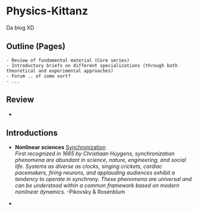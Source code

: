 # Physics-Kittanz
Da blog XD 
## Outline (Pages)
```
- Review of fundamental material (Core series)
- Introductory briefs on different specializations (through both theoretical and experimental approaches)
- Forum .. of some sort?
- ...
```

## Review
-

## Introductions
- **Nonlinear sciences** [Synchronization](https://github.com/kellyagarc/Physics-Kittanz/blob/master/sync.pdf)  
*First recognized in 1665 by Christiaan Huygens, synchronization phenomena are abundant in science, nature, engineering, and social life. Systems as diverse as clocks, singing crickets, cardiac pacemakers, firing neurons, and applauding audiences exhibit a tendency to operate in synchrony. These phenomena are universal and can be understood within a common framework based on modern nonlinear dynamics.* -Pikovsky & Rosenblum

-
